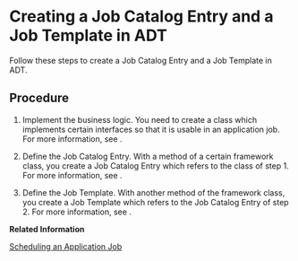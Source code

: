 <!-- copycca9cc911e8c41178afd9445f1cc45b1 -->

# Creating a Job Catalog Entry and a Job Template in ADT

Follow these steps to create a Job Catalog Entry and a Job Template in ADT.



## Procedure

1.  Implement the business logic. You need to create a class which implements certain interfaces so that it is usable in an application job. For more information, see .

2.  Define the Job Catalog Entry. With a method of a certain framework class, you create a Job Catalog Entry which refers to the class of step 1. For more information, see .

3.  Define the Job Template. With another method of the framework class, you create a Job Template which refers to the Job Catalog Entry of step 2. For more information, see .


**Related Information**  




[Scheduling an Application Job](../50-administration-and-ops/Scheduling_an_Application_Job_147d689.md "Find out how to schedule an Application Job.")


